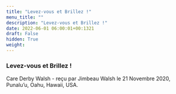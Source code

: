 ```yaml
---
title: "Levez-vous et Brillez !"
menu_title: ""
description: "Levez-vous et Brillez !"
date: 2022-06-01 06:00:01+00:1321
draft: False
hidden: True
weight:
---
```

### Levez-vous et Brillez !

Care Derby Walsh - reçu par Jimbeau Walsh le 21 Novembre 2020, Punalu’u, Oahu, Hawaii, USA.



